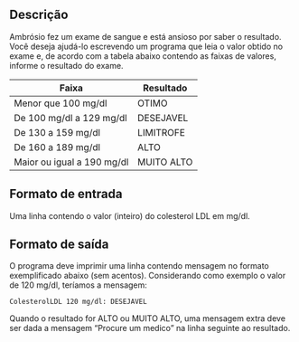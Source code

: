 ## Descrição
Ambrósio fez um exame de sangue e está ansioso por saber o resultado. Você deseja ajudá-lo escrevendo um programa que leia o valor obtido no exame e, de acordo com a tabela abaixo contendo as faixas de valores, informe o resultado do exame.

|Faixa | Resultado|
|---|---|
|Menor que 100 mg/dl | OTIMO|
|De 100 mg/dl a 129 mg/dl | DESEJAVEL|
|De 130 a 159 mg/dl | LIMITROFE|
|De 160 a 189 mg/dl | ALTO|
|Maior ou igual a 190 mg/dl | MUITO ALTO|

## Formato de entrada
Uma linha contendo o valor (inteiro) do colesterol LDL em mg/dl.

## Formato de saída
O programa deve imprimir uma linha contendo mensagem no formato exemplificado abaixo (sem acentos). Considerando como exemplo o valor de 120 mg/dl, teríamos a mensagem:

`ColesterolLDL 120 mg/dl: DESEJAVEL`

Quando o resultado for ALTO ou MUITO ALTO, uma mensagem extra deve ser dada a mensagem “Procure um medico” na linha seguinte ao resultado.
